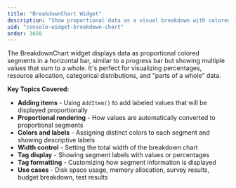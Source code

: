 ```yaml
---
title: "BreakdownChart Widget"
description: "Show proportional data as a visual breakdown with colored segments"
uid: "console-widget-breakdown-chart"
order: 3650
---
```


The BreakdownChart widget displays data as proportional colored segments in a horizontal bar, similar to a progress bar but showing multiple values that sum to a whole. It's perfect for visualizing percentages, resource allocation, categorical distributions, and "parts of a whole" data.

**Key Topics Covered:**

* **Adding items** - Using `AddItem()` to add labeled values that will be displayed proportionally
* **Proportional rendering** - How values are automatically converted to proportional segments
* **Colors and labels** - Assigning distinct colors to each segment and showing descriptive labels
* **Width control** - Setting the total width of the breakdown chart
* **Tag display** - Showing segment labels with values or percentages
* **Tag formatting** - Customizing how segment information is displayed
* **Use cases** - Disk space usage, memory allocation, survey results, budget breakdown, test results

